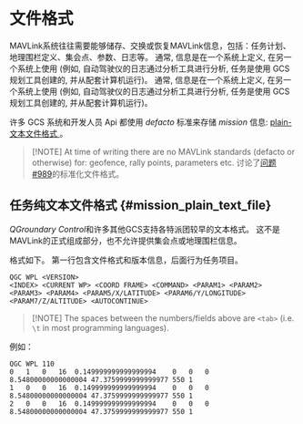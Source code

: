 # 文件格式

MAVLink系统往往需要能够储存、交换或恢复MAVLink信息，包括：任务计划、地理围栏定义、集会点、参数、日志等。 通常, 信息是在一个系统上定义, 在另一个系统上使用 (例如, 自动驾驶仪的日志通过分析工具进行分析, 任务是使用 GCS 规划工具创建的, 并从配套计算机运行)。 通常, 信息是在一个系统上定义, 在另一个系统上使用 (例如, 自动驾驶仪的日志通过分析工具进行分析, 任务是使用 GCS 规划工具创建的, 并从配套计算机运行)。

许多 GCS 系统和开发人员 Api 都使用 *defacto* 标准来存储 *mission* 信息: [plain-文本文件格式 ](#mission_plain_text_file)。

> [!NOTE] At time of writing there are no MAVLink standards (defacto or otherwise) for: geofence, rally points, parameters etc. 讨论了[问题 #989](https://github.com/mavlink/mavlink/issues/989)的标准化文件格式。

## 任务纯文本文件格式 {#mission_plain_text_file}

*QGroundary Control*和许多其他GCS支持各特派团较早的文本格式。 这不是MAVLink的正式组成部分，也不允许提供集会点或地理围栏信息。

格式如下。 第一行包含文件格式和版本信息，后面行为任务项目。

    QGC WPL <VERSION>
    <INDEX> <CURRENT WP> <COORD FRAME> <COMMAND> <PARAM1> <PARAM2> <PARAM3> <PARAM4> <PARAM5/X/LATITUDE> <PARAM6/Y/LONGITUDE> <PARAM7/Z/ALTITUDE> <AUTOCONTINUE>
    

> [!NOTE] The spaces between the numbers/fields above are `<tab>` (i.e. `\t` in most programming languages).

例如：

    QGC WPL 110
    0   1   0   16  0.149999999999999994    0   0   0   8.54800000000000004 47.3759999999999977 550 1
    1   0   0   16  0.149999999999999994    0   0   0   8.54800000000000004 47.3759999999999977 550 1
    2   0   0   16  0.149999999999999994    0   0   0   8.54800000000000004 47.3759999999999977 550 1